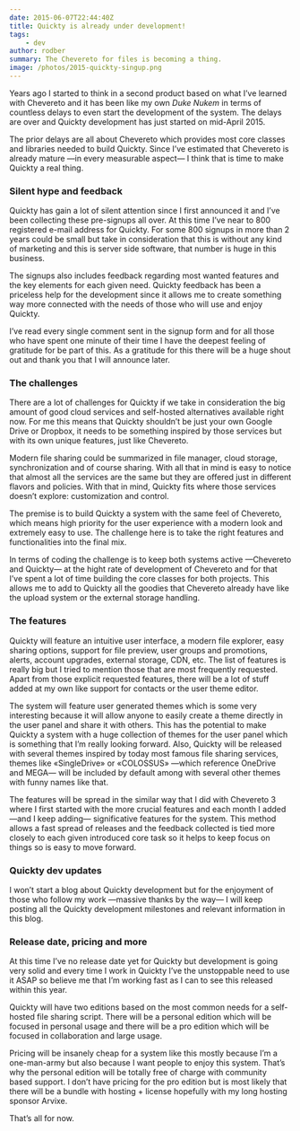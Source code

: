 ```yaml
---
date: 2015-06-07T22:44:40Z
title: Quickty is already under development!
tags:
    - dev
author: rodber
summary: The Chevereto for files is becoming a thing.
image: /photos/2015-quickty-singup.png
---
```


Years ago I started to think in a second product based on what I’ve learned with Chevereto and it has been like my own _Duke Nukem_ in terms of countless delays to even start the development of the system. The delays are over and Quickty development has just started on mid-April 2015.

The prior delays are all about Chevereto which provides most core classes and libraries needed to build Quickty. Since I’ve estimated that Chevereto is already mature —in every measurable aspect— I think that is time to make Quickty a real thing.

### Silent hype and feedback

Quickty has gain a lot of silent attention since I first announced it and I’ve been collecting these pre-signups all over. At this time I’ve near to 800 registered e-mail address for Quickty. For some 800 signups in more than 2 years could be small but take in consideration that this is without any kind of marketing and this is server side software, that number is huge in this business.

The signups also includes feedback regarding most wanted features and the key elements for each given need. Quickty feedback has been a priceless help for the development since it allows me to create something way more connected with the needs of those who will use and enjoy Quickty.

I’ve read every single comment sent in the signup form and for all those who have spent one minute of their time I have the deepest feeling of gratitude for be part of this. As a gratitude for this there will be a huge shout out and thank you that I will announce later.

### The challenges

There are a lot of challenges for Quickty if we take in consideration the big amount of good cloud services and self-hosted alternatives available right now. For me this means that Quickty shouldn’t be just your own Google Drive or Dropbox, it needs to be something inspired by those services but with its own unique features, just like Chevereto.

Modern file sharing could be summarized in file manager, cloud storage, synchronization and of course sharing. With all that in mind is easy to notice that almost all the services are the same but they are offered just in different flavors and policies. With that in mind, Quickty fits where those services doesn’t explore: customization and control.

The premise is to build Quickty a system with the same feel of Chevereto, which means high priority for the user experience with a modern look and extremely easy to use. The challenge here is to take the right features and functionalities into the final mix.

In terms of coding the challenge is to keep both systems active —Chevereto and Quickty— at the hight rate of development of Chevereto and for that I’ve spent a lot of time building the core classes for both projects. This allows me to add to Quickty all the goodies that Chevereto already have like the upload system or the external storage handling.

### The features

Quickty will feature an intuitive user interface, a modern file explorer, easy sharing options, support for file preview, user groups and promotions, alerts, account upgrades, external storage, CDN, etc. The list of features is really big but I tried to mention those that are most frequently requested. Apart from those explicit requested features, there will be a lot of stuff added at my own like support for contacts or the user theme editor.

The system will feature user generated themes which is some very interesting because it will allow anyone to easily create a theme directly in the user panel and share it with others. This has the potential to make Quickty a system with a huge collection of themes for the user panel which is something that I’m really looking forward. Also, Quickty will be released with several themes inspired by today most famous file sharing services, themes like «SingleDrive» or «COLOSSUS» —which reference OneDrive and MEGA— will be included by default among with several other themes with funny names like that.

The features will be spread in the similar way that I did with Chevereto 3 where I first started with the more crucial features and each month I added —and I keep adding— significative features for the system. This method allows a fast spread of releases and the feedback collected is tied more closely to each given introduced core task so it helps to keep focus on things so is easy to move forward.

### Quickty dev updates

I won’t start a blog about Quickty development but for the enjoyment of those who follow my work —massive thanks by the way— I will keep posting all the Quickty development milestones and relevant information in this blog.

### Release date, pricing and more

At this time I’ve no release date yet for Quickty but development is going very solid and every time I work in Quickty I’ve the unstoppable need to use it ASAP so believe me that I’m working fast as I can to see this released within this year.

Quickty will have two editions based on the most common needs for a self-hosted file sharing script. There will be a personal edition which will be focused in personal usage and there will be a pro edition which will be focused in collaboration and large usage.

Pricing will be insanely cheap for a system like this mostly because I’m a one-man-army but also because I want people to enjoy this system. That’s why the personal edition will be totally free of charge with community based support. I don’t have pricing for the pro edition but is most likely that there will be a bundle with hosting + license hopefully with my long hosting sponsor Arvixe.

That’s all for now.
